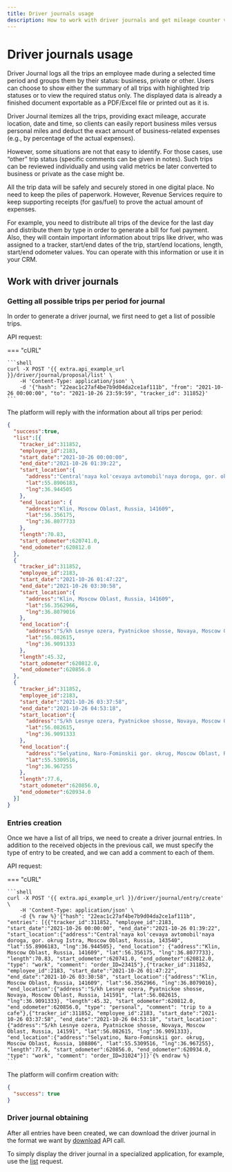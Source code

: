 ```yaml
---
title: Driver journals usage
description: How to work with driver journals and get mileage counter values at the start and the end of a trip.
---
```


# Driver journals usage

Driver Journal logs all the trips an employee made during a selected time period and groups them by their status: business,
private or other. Users can choose to show either the summary of all trips with highlighted trip statuses or to view the 
required status only. The displayed data is already a finished document exportable as a PDF/Excel file or printed out as
it is.

Driver Journal itemizes all the trips, providing exact mileage, accurate location, date and time, so clients can easily
report business miles versus personal miles and deduct the exact amount of business-related expenses (e.g., by percentage
of the actual expenses).

However, some situations are not that easy to identify. For those cases, use “other” trip status (specific comments
can be given in notes). Such trips can be reviewed individually and using valid metrics be later converted to business
or private as the case might be.

All the trip data will be safely and securely stored in one digital place. No need to keep the piles of paperwork. However,
Revenue Services require to keep supporting receipts (for gas/fuel) to prove the actual amount of expenses.

For example, you need to distribute all trips of the device for the last day and distribute them by type in order to
generate a bill for fuel payment. 
Also, they will contain important information about trips like driver, who was assigned to a tracker, start/end 
dates of the trip, start/end locations, length, start/end odometer values. You can operate with this information or use 
it in your CRM. 


## Work with driver journals

### Getting all possible trips per period for journal

In order to generate a driver journal, we first need to get a list of possible trips.

API request:

=== "cURL"

    ```shell
    curl -X POST '{{ extra.api_example_url }}/driver/journal/proposal/list' \
        -H 'Content-Type: application/json' \
        -d '{"hash": "22eac1c27af4be7b9d04da2ce1af111b", "from": "2021-10-26 00:00:00", "to": "2021-10-26 23:59:59", "tracker_id": 311852}'
    ```

The platform will reply with the information about all trips per period:

```json
{
  "success":true,
  "list":[{
    "tracker_id":311852,
    "employee_id":2183,
    "start_date":"2021-10-26 00:00:00",
    "end_date":"2021-10-26 01:39:22",
    "start_location":{
      "address":"Central'naya kol'cevaya avtomobil'naya doroga, gor. okrug Istra, Moscow Oblast, Russia, 143540",
      "lat":55.8906183,
      "lng":36.944505
    },
    "end_location": {
      "address":"Klin, Moscow Oblast, Russia, 141609",
      "lat":56.356175,
      "lng":36.8077733
    },
    "length":70.83,
    "start_odometer":620741.0,
    "end_odometer":620812.0
  }, 
  {
    "tracker_id":311852,
    "employee_id":2183,
    "start_date":"2021-10-26 01:47:22",
    "end_date":"2021-10-26 03:30:58",
    "start_location":{
      "address":"Klin, Moscow Oblast, Russia, 141609",
      "lat":56.3562966,
      "lng":36.8079016
    },
    "end_location":{
      "address":"S/kh Lesnye ozera, Pyatnickoe shosse, Novaya, Moscow Oblast, Russia, 141591",
      "lat":56.082615,
      "lng":36.9091333
    },
    "length":45.32,
    "start_odometer":620812.0,
    "end_odometer":620856.0
  }, 
  {
    "tracker_id":311852,
    "employee_id":2183,
    "start_date":"2021-10-26 03:37:58",
    "end_date":"2021-10-26 04:53:18",
    "start_location":{
      "address":"S/kh Lesnye ozera, Pyatnickoe shosse, Novaya, Moscow Oblast, Russia, 141591",
      "lat":56.082615,
      "lng":36.9091333
    },
    "end_location":{
      "address":"Selyatino, Naro-Fominskii gor. okrug, Moscow Oblast, Russia, 108806",
      "lat":55.5309516,
      "lng":36.967255
    },
    "length":77.6,
    "start_odometer":620856.0,
    "end_odometer":620934.0
  }]
}
```


### Entries creation

Once we have a list of all trips, we need to create a driver journal entries. In addition to the received objects in the
previous call, we must specify the type of entry to be created, and we can add a comment to each of them.

API request:

=== "cURL"

    ```shell
    curl -X POST '{{ extra.api_example_url }}/driver/journal/entry/create' \
        -H 'Content-Type: application/json' \
        -d {% raw %}'{"hash": "22eac1c27af4be7b9d04da2ce1af111b", "entries": [{{"tracker_id":311852, "employee_id":2183, "start_date":"2021-10-26 00:00:00", "end_date":"2021-10-26 01:39:22", "start_location":{"address":"Central'naya kol'cevaya avtomobil'naya doroga, gor. okrug Istra, Moscow Oblast, Russia, 143540", "lat":55.8906183, "lng":36.944505}, "end_location": {"address":"Klin, Moscow Oblast, Russia, 141609", "lat":56.356175, "lng":36.8077733}, "length":70.83, "start_odometer":620741.0, "end_odometer":620812.0, "type": "work", "comment": "order_ID=23415"},{"tracker_id":311852, "employee_id":2183, "start_date":"2021-10-26 01:47:22", "end_date":"2021-10-26 03:30:58", "start_location":{"address":"Klin, Moscow Oblast, Russia, 141609", "lat":56.3562966, "lng":36.8079016}, "end_location":{"address":"S/kh Lesnye ozera, Pyatnickoe shosse, Novaya, Moscow Oblast, Russia, 141591", "lat":56.082615, "lng":36.9091333}, "length":45.32, "start_odometer":620812.0, "end_odometer":620856.0, "type": "personal", "comment": "trip to a cafe"},{"tracker_id":311852, "employee_id":2183, "start_date":"2021-10-26 03:37:58", "end_date":"2021-10-26 04:53:18", "start_location":{"address":"S/kh Lesnye ozera, Pyatnickoe shosse, Novaya, Moscow Oblast, Russia, 141591", "lat":56.082615, "lng":36.9091333}, "end_location":{"address":"Selyatino, Naro-Fominskii gor. okrug, Moscow Oblast, Russia, 108806", "lat":55.5309516, "lng":36.967255}, "length":77.6, "start_odometer":620856.0, "end_odometer":620934.0, "type": "work", "comment": "order_ID=31024"}]}'{% endraw %}
    ```

The platform will confirm creation with:

```json
{ 
  "success": true
}
```


### Driver journal obtaining

After all entries have been created, we can download the driver journal in the format we 
want by [download](../resources/fleet/driver_journal/entry.md#download) API call.

To simply display the driver journal in a specialized application, for example,
use the [list](../resources/fleet/driver_journal/entry.md#list) request.